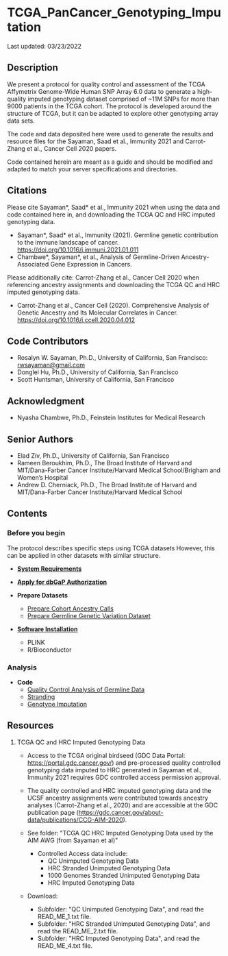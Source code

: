 # TCGA_PanCancer_Genotyping_Imputation

Last updated: 03/23/2022

## Description
We present a protocol for quality control and assessment of the TCGA Affymetrix Genome-Wide Human SNP Array 6.0 data to generate a high-quality imputed genotyping dataset comprised of ~11M SNPs for more than 9000 patients in the TCGA cohort. The protocol is developed around the structure of TCGA, but it can be adapted to explore other genotyping array data sets.

The code and data deposited here were used to generate the results and resource files for the Sayaman, Saad et al., Immunity 2021 and Carrot-Zhang et al., Cancer Cell 2020 papers.

Code contained herein are meant as a guide and should be modified and adapted to match your server specifications and directories.


## Citations
Please cite Sayaman*, Saad* et al., Immunity 2021 when using the data and code contained here in, and downloading the TCGA QC and HRC imputed genotyping data. 
* Sayaman*, Saad* et al., Immunity (2021). Germline genetic contribution to the immune landscape of cancer. https://doi.org/10.1016/j.immuni.2021.01.011
* Chambwe*, Sayaman*, et al., Analysis of Germline-Driven Ancestry-Associated Gene Expression in Cancers.

Please additionally cite: Carrot-Zhang et al., Cancer Cell 2020 when referencing ancestry assignments and downloading the TCGA QC and HRC imputed genotyping data.
* Carrot-Zhang et al., Cancer Cell (2020). Comprehensive Analysis of Genetic Ancestry and Its Molecular Correlates in Cancer. https://doi.org/10.1016/j.ccell.2020.04.012


## Code Contributors
* Rosalyn W. Sayaman, Ph.D., University of California, San Francisco: rwsayaman@gmail.com
* Donglei Hu, Ph.D., University of California, San Francisco
* Scott Huntsman, University of California, San Francisco

## Acknowledgment
* Nyasha Chambwe, Ph.D., Feinstein Institutes for Medical Research

## Senior Authors
* Elad Ziv, Ph.D., University of California, San Francisco
* Rameen Beroukhim, Ph.D., The Broad Institute of Harvard and MIT/Dana-Farber Cancer Institute/Harvard Medical School/Brigham and Women’s Hospital
* Andrew D. Cherniack, Ph.D., The Broad Institute of Harvard and MIT/Dana-Farber Cancer Institute/Harvard Medical School


## Contents

### Before you begin

The protocol describes specific steps using TCGA datasets However, this can be applied in other datasets with similar structure.

* [**System Requirements**](https://github.com/rwsayaman/TCGA_PanCancer_Genotyping_Imputation/tree/main/SystemRequirements)

* [**Apply for dbGaP Authorization**](https://github.com/rwsayaman/TCGA_PanCancer_Genotyping_Imputation/tree/main/dbGaP)

* **Prepare Datasets**
  * [Prepare Cohort Ancestry Calls](https://github.com/rwsayaman/TCGA_PanCancer_Genotyping_Imputation/tree/main/CohortAncestryCalls)
  * [Prepare Germline Genetic Variation Dataset](https://github.com/rwsayaman/TCGA_PanCancer_Genotyping_Imputation/tree/main/DownloadGenotypingData)

* [**Software Installation**](https://github.com/rwsayaman/TCGA_PanCancer_Genotyping_Imputation/tree/main/SoftwareInstallation)
  * PLINK
  * R/Bioconductor

### Analysis

* **Code**
  * [Quality Control Analysis of Germline Data](https://github.com/rwsayaman/TCGA_PanCancer_Genotyping_Imputation/tree/main/QualityControlAnalysis)
  * [Stranding](https://github.com/rwsayaman/TCGA_PanCancer_Genotyping_Imputation/tree/main/Stranding)
  * [Genotype Imputation](https://github.com/rwsayaman/TCGA_PanCancer_Genotyping_Imputation/tree/main/GenotypeImputation)

  
## Resources
1. TCGA QC and HRC Imputed Genotyping Data  
   * Access to the TCGA original birdseed (GDC Data Portal: https://portal.gdc.cancer.gov/) and pre-processed quality controlled genotyping data imputed to HRC generated in Sayaman et al., Immunity 2021 requires GDC controlled access permission approval.
   * The quality controlled and HRC imputed genotyping data and the UCSF ancestry assignments were contributed towards ancestry analyses (Carrot-Zhang et al., 2020) and are accessible at the GDC publication page (https://gdc.cancer.gov/about-data/publications/CCG-AIM-2020).
   
   * See folder: "TCGA QC HRC Imputed Genotyping Data used by the AIM AWG (from Sayaman et al)"
     * Controlled Access data include:
       * QC Unimputed Genotyping Data
       * HRC Stranded Unimputed Genotyping Data
       * 1000 Genomes Stranded Unimputed Genotyping Data
       * HRC Imputed Genotyping Data
   * Download:
     *  Subfolder: "QC Unimputed Genotyping Data", and read the READ_ME_1.txt file.
     *  Subfolder: "HRC Stranded Unimputed Genotyping Data", and read the READ_ME_2.txt file.
     *  Subfolder: "HRC Imputed Genotyping Data", and read the READ_ME_4.txt file.
   
